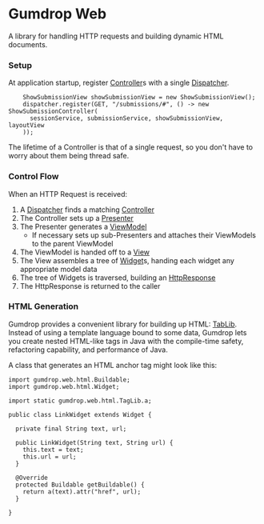 # Gumdrop Web

A library for handling HTTP requests and building dynamic HTML documents.

### Setup

At application startup, register [Controller](gumdrop/web/control/Controller.java)s with a single
[Dispatcher](gumdrop/web/control/Dispatcher.java).

```
    ShowSubmissionView showSubmissionView = new ShowSubmissionView();
    dispatcher.register(GET, "/submissions/#", () -> new ShowSubmissionController(
      sessionService, submissionService, showSubmissionView, layoutView
    ));
```

The lifetime of a Controller is that of a single request, so you don't have to worry about them being thread safe.

### Control Flow

When an HTTP Request is received:

1. A [Dispatcher](gumdrop/web/control/Dispatcher.java) finds a matching [Controller](gumdrop/web/control/Controller.java)
2. The Controller sets up a [Presenter](gumdrop/web/control/Presenter.java)
3. The Presenter generates a [ViewModel](gumdrop/web/html/ViewModel.java)
    * If necessary sets up sub-Presenters and attaches their ViewModels to the parent ViewModel
4. The ViewModel is handed off to a [View](gumdrop/web/html/View.java)
5. The View assembles a tree of [Widget](gumdrop/web/html/Widget.java)s, handing each widget any appropriate model data
6. The tree of Widgets is traversed, building an [HttpResponse](gumdrop/web/http/HttpResponse.java)
7. The HttpResponse is returned to the caller

### HTML Generation

Gumdrop provides a convenient library for building up HTML: [TabLib](gumdrop/web/html/TagLib.java). Instead of using a
template language bound to some data, Gumdrop lets you create nested HTML-like tags in Java with the compile-time
safety, refactoring capability, and performance of Java.

A class that generates an HTML anchor tag might look like this:

```
import gumdrop.web.html.Buildable;
import gumdrop.web.html.Widget;

import static gumdrop.web.html.TagLib.a;

public class LinkWidget extends Widget {

  private final String text, url;

  public LinkWidget(String text, String url) {
    this.text = text;
    this.url = url;
  }

  @Override
  protected Buildable getBuildable() {
    return a(text).attr("href", url);
  }

}
```